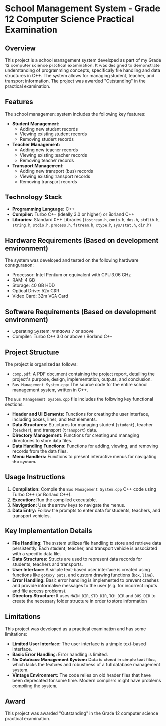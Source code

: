 # School Management System - Grade 12 Computer Science Practical Examination

## Overview

This project is a school management system developed as part of my Grade 12 computer science practical examination.  It was designed to demonstrate understanding of programming concepts, specifically file handling and data structures in C++. The system allows for managing student, teacher, and transport information.  The project was awarded "Outstanding" in the practical examination.

## Features

The school management system includes the following key features:

*   **Student Management:**
    *   Adding new student records
    *   Viewing existing student records
    *   Removing student records
*   **Teacher Management:**
    *   Adding new teacher records
    *   Viewing existing teacher records
    *   Removing teacher records
*   **Transport Management:**
    *   Adding new transport (bus) records
    *   Viewing existing transport records
    *   Removing transport records

## Technology Stack

*   **Programming Language:** C++
*   **Compiler:** Turbo C++ (ideally 3.0 or higher) or Borland C++
*   **Libraries:** Standard C++ Libraries (`iostream.h`, `conio.h`, `dos.h`, `stdlib.h`, `string.h`, `stdio.h`, `process.h`, `fstream.h`, `ctype.h`, `sys/stat.h`, `dir.h`)

## Hardware Requirements (Based on development environment)

The system was developed and tested on the following hardware configuration:

*   Processor: Intel Pentium or equivalent with CPU 3.06 GHz
*   RAM: 4 GB
*   Storage: 40 GB HDD
*   Optical Drive: 52x CDR
*   Video Card: 32m VGA Card

## Software Requirements (Based on development environment)

*   Operating System: Windows 7 or above
*   Compiler: Turbo C++ 3.0 or above / Borland C++

## Project Structure

The project is organized as follows:

*   `comp.pdf`: A PDF document containing the project report, detailing the project's purpose, design, implementation, outputs, and conclusion.
*   `Bus Management System.cpp`: The source code for the entire school management system, written in C++.

The `Bus Management System.cpp` file includes the following key functional sections:

*   **Header and UI Elements:** Functions for creating the user interface, including boxes, lines, and text elements.
*   **Data Structures:**  Structures for managing student (`student`), teacher (`teacher`), and transport (`transport`) data.
*   **Directory Management:** Functions for creating and managing directories to store data files.
*   **Data Handling Functions:** Functions for adding, viewing, and removing records from the data files.
*   **Menu Handlers:**  Functions to present interactive menus for navigating the system.

## Usage Instructions

1.  **Compilation:** Compile the `Bus Management System.cpp` C++ code using Turbo C++ (or Borland C++).
2.  **Execution:** Run the compiled executable.
3.  **Navigation:** Use the arrow keys to navigate the menus.
4.  **Data Entry:** Follow the prompts to enter data for students, teachers, and transport vehicles.

## Key Implementation Details

*   **File Handling:** The system utilizes file handling to store and retrieve data persistently. Each student, teacher, and transport vehicle is associated with a specific data file.
*   **Data Structures:** Structs are used to represent data records for students, teachers and transports.
*   **User Interface:**  A simple text-based user interface is created using functions like `gotoxy`, `puts`, and custom drawing functions (`box`, `line`).
*   **Error Handling:** Basic error handling is implemented to prevent crashes and provide informative messages to the user (e.g. for incorrect inputs and file access problems).
*   **Directory Structure:** It uses `MAIN_DIR`, `STD_DIR`, `TCH_DIR` and `BUS_DIR` to create the necessary folder structure in order to store information

## Limitations

This project was developed as a practical examination and has some limitations:

*   **Limited User Interface:** The user interface is a simple text-based interface.
*   **Basic Error Handling:** Error handling is limited.
*   **No Database Management System:**  Data is stored in simple text files, which lacks the features and robustness of a full database management system.
*   **Vintage Environment:** The code relies on old header files that have been deprecated for some time. Modern compilers might have problems compiling the system.

## Award

This project was awarded "Outstanding" in the Grade 12 computer science practical examination.
